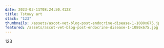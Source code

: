 ```yaml
---
date: 2023-03-11T08:24:50.412Z
title: Tstowy art
stack: "123"
thumbnails: /assets/ascot-vet-blog-post-endocrine-disease-1-1080x675.jpg
featured: /assets/ascot-vet-blog-post-endocrine-disease-1-1080x675.jpg
---
```

123